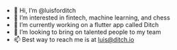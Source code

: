 - 👋 Hi, I’m @luisforditch
- 👀 I’m interested in fintech, machine learning, and chess
- 🌱 I’m currently working on a flutter app called Ditch
- 💞️ I’m looking to bring on talented people to my team
- 📫 Best way to reach me is at luis@ditch.io

<!---
luisforditch/luisforditch is a ✨ special ✨ repository because its `README.md` (this file) appears on your GitHub profile.
You can click the Preview link to take a look at your changes.
--->
